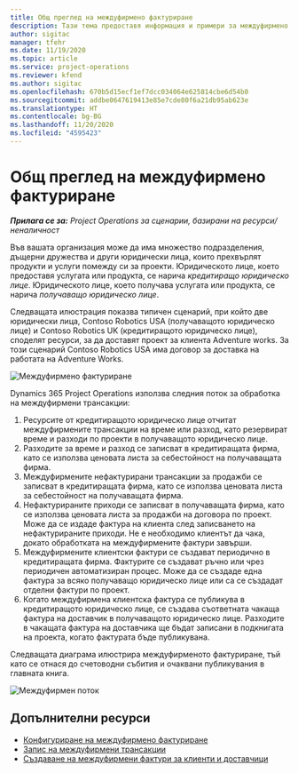 ```yaml
---
title: Общ преглед на междуфирмено фактуриране
description: Тази тема предоставя информация и примери за междуфирмено фактуриране за проекти.
author: sigitac
manager: tfehr
ms.date: 11/19/2020
ms.topic: article
ms.service: project-operations
ms.reviewer: kfend
ms.author: sigitac
ms.openlocfilehash: 670b5d15ecf1ef7dcc034064e625814cbe6d54b0
ms.sourcegitcommit: addbe0647619413e85e7cde80f6a21db95ab623e
ms.translationtype: HT
ms.contentlocale: bg-BG
ms.lasthandoff: 11/20/2020
ms.locfileid: "4595423"
---
```

# <a name="intercompany-invoicing-overview"></a>Общ преглед на междуфирмено фактуриране

_**Прилага се за:** Project Operations за сценарии, базирани на ресурси/неналичност_

Във вашата организация може да има множество подразделения, дъщерни дружества и други юридически лица, които прехвърлят продукти и услуги помежду си за проекти. Юридическото лице, което предоставя услугата или продукта, се нарича *кредитиращо юридическо лице*. Юридическото лице, което получава услугата или продукта, се нарича *получаващо юридическо лице*.

Следващата илюстрация показва типичен сценарий, при който две юридически лица, Contoso Robotics USA (получаващото юридическо лице) и Contoso Robotics UK (кредитиращото юридическо лице), споделят ресурси, за да доставят проект за клиента Adventure works. За този сценарий Contoso Robotics USA има договор за доставка на работата на Adventure Works.

![Междуфирмено фактуриране](./media/IntercompanyScenario.png) 

Dynamics 365 Project Operations използва следния поток за обработка на междуфирмени трансакции:

1. Ресурсите от кредитиращото юридическо лице отчитат междуфирмените трансакции на време или разход, като резервират време и разходи по проекти в получаващото юридическо лице.
2. Разходите за време и разход се записват в кредитиращата фирма, като се използва ценовата листа за себестойност на получаващата фирма.
3. Междуфирмените нефактурирани трансакции за продажби се записват в кредитиращата фирма, като се използва ценовата листа за себестойност на получаващата фирма.
4. Нефактурираните приходи се записват в получаващата фирма, като се използва ценовата листа за продажби на договора по проект. Може да се издаде фактура на клиента след записването на нефактурираните приходи. Не е необходимо клиентът да чака, докато обработката на междуфирмените фактури завърши.
5. Междуфирмените клиентски фактури се създават периодично в кредитиращата фирма. Фактурите се създават ръчно или чрез периодичен автоматизиран процес. Може да се създаде една фактура за всяко получаващо юридическо лице или са се създадат отделни фактури по проект.
6. Когато междуфирмена клиентска фактура се публикува в кредитиращото юридическо лице, се създава съответната чакаща фактура на доставчик в получаващото юридическо лице. Разходите в чакащата фактура на доставчика ще бъдат записани в подкнигата на проекта, когато фактурата бъде публикувана.

Следващата диаграма илюстрира междуфирменото фактуриране, тъй като се отнася до счетоводни събития и очаквани публикувания в главната книга.

![Междуфирмен поток](./media/IntercompanyFlow.png)

## <a name="additional-resources"></a>Допълнителни ресурси

- [Конфигуриране на междуфирмено фактуриране](configure-intercompany-invoicing.md)
- [Запис на междуфирмени трансакции](create-intercompany-transactions.md)
- [Създаване на междуфирмени фактури за клиенти и доставчици](create-intercompany-customer-vendor-invoices.md)
